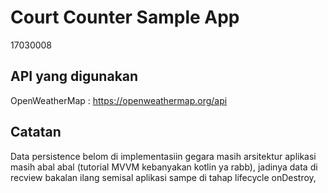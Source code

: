 Court Counter Sample App
===================================
17030008

API yang digunakan
-------------------
OpenWeatherMap : https://openweathermap.org/api


Catatan
-------------------
Data persistence belom di implementasiin gegara masih arsitektur aplikasi masih abal abal (tutorial MVVM kebanyakan kotlin ya rabb), jadinya data di recview bakalan ilang semisal aplikasi sampe di tahap lifecycle onDestroy,